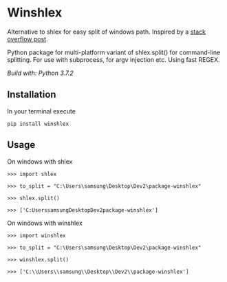 # Winshlex 

Alternative to shlex for easy split of windows path. Inspired by a [stack overflow post](https://stackoverflow.com/questions/33560364/python-windows-parsing-command-lines-with-shlex). 

Python package for multi-platform variant of shlex.split() for command-line splitting.
For use with subprocess, for argv injection etc. Using fast REGEX.

_Build with: Python 3.7.2_

## Installation

In your terminal execute

	pip install winshlex

## Usage

On windows with shlex

	>>> import shlex 

	>>> to_split = "C:\Users\samsung\Desktop\Dev2\package-winshlex"
	
	>>> shlex.split()

	>>> ['C:UserssamsungDesktopDev2package-winshlex']

On windows with winshlex

	>>> import winshlex 

	>>> to_split = "C:\Users\samsung\Desktop\Dev2\package-winshlex"
	
	>>> winshlex.split()

	>>> ['C:\\Users\\samsung\\Desktop\\Dev2\\package-winshlex']

	

